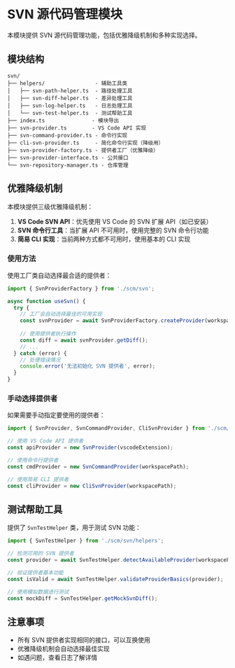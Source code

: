 # SVN 源代码管理模块

本模块提供 SVN 源代码管理功能，包括优雅降级机制和多种实现选择。

## 模块结构

```
svn/
├── helpers/                - 辅助工具类
│   ├── svn-path-helper.ts  - 路径处理工具
│   ├── svn-diff-helper.ts  - 差异处理工具
│   ├── svn-log-helper.ts   - 日志处理工具
│   └── svn-test-helper.ts  - 测试帮助工具
├── index.ts               - 模块导出
├── svn-provider.ts        - VS Code API 实现
├── svn-command-provider.ts - 命令行实现
├── cli-svn-provider.ts     - 简化命令行实现（降级用）
├── svn-provider-factory.ts - 提供者工厂（优雅降级）
├── svn-provider-interface.ts - 公共接口
└── svn-repository-manager.ts - 仓库管理
```

## 优雅降级机制

本模块提供三级优雅降级机制：

1. **VS Code SVN API**：优先使用 VS Code 的 SVN 扩展 API（如已安装）
2. **SVN 命令行工具**：当扩展 API 不可用时，使用完整的 SVN 命令行功能
3. **简易 CLI 实现**：当前两种方式都不可用时，使用基本的 CLI 实现

### 使用方法

使用工厂类自动选择最合适的提供者：

```typescript
import { SvnProviderFactory } from './scm/svn';

async function useSvn() {
  try {
    // 工厂会自动选择最佳的可用实现
    const svnProvider = await SvnProviderFactory.createProvider(workspacePath);
    
    // 使用提供者执行操作
    const diff = await svnProvider.getDiff();
    // ...
  } catch (error) {
    // 处理错误情况
    console.error('无法初始化 SVN 提供者', error);
  }
}
```

### 手动选择提供者

如果需要手动指定要使用的提供者：

```typescript
import { SvnProvider, SvnCommandProvider, CliSvnProvider } from './scm/svn';

// 使用 VS Code API 提供者
const apiProvider = new SvnProvider(vscodeExtension);

// 使用命令行提供者
const cmdProvider = new SvnCommandProvider(workspacePath);

// 使用简易 CLI 提供者
const cliProvider = new CliSvnProvider(workspacePath);
```

## 测试帮助工具

提供了 `SvnTestHelper` 类，用于测试 SVN 功能：

```typescript
import { SvnTestHelper } from './scm/svn/helpers';

// 检测可用的 SVN 提供者
const provider = await SvnTestHelper.detectAvailableProvider(workspacePath);

// 验证提供者基本功能
const isValid = await SvnTestHelper.validateProviderBasics(provider);

// 使用模拟数据进行测试
const mockDiff = SvnTestHelper.getMockSvnDiff();
```

## 注意事项

- 所有 SVN 提供者实现相同的接口，可以互换使用
- 优雅降级机制会自动选择最佳实现
- 如遇问题，查看日志了解详情
